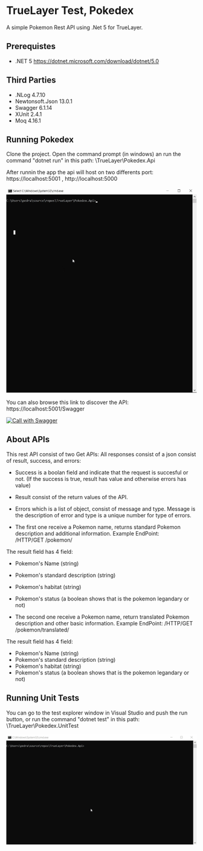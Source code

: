 # TrueLayer Test, Pokedex
A simple Pokemon Rest API using .Net 5 for TrueLayer.

## Prerequistes
- .NET 5 https://dotnet.microsoft.com/download/dotnet/5.0

## Third Parties
- .NLog 4.7.10
- Newtonsoft.Json 13.0.1
- Swagger 6.1.14
- XUnit 2.4.1
- Moq 4.16.1

## Running Pokedex
Clone the project. Open the command prompt (in windows) an run the command "dotnet run" in this path: \TrueLayer\Pokedex.Api

After runnin the app the api will host on two differents port:
https://localhost:5001 ,
http://localhost:5000

  [![Run API](./Image/Build.gif)]()

You can also browse this link to discover the API: https://localhost:5001/Swagger

 [![Call with Swagger](./Image/Swagger.gif)]()

## About APIs
This rest API consist of two Get APIs:
All responses consist of a json consist of result, success, and errors:
- Success is a boolan field and indicate that the request is succesful or not. (If the success is true, result has value and otherwise errors has value)
- Result consist of the return values of the API.
- Errors which is a list of object, consist of message and type. Message is the description of error and type is a unique number for type of errors.

- The first one receive a Pokemon name, returns standard Pokemon description and additional information.
   Example EndPoint:    
  /HTTP/GET  /pokemon/<pokemon name>
  
The result field has 4 field:
  - Pokemon's Name  (string)
  - Pokemon's standard description  (string)
  - Pokemon's habitat  (string)
  - Pokemon's status  (a boolean shows that is the pokemon legandary or not)

- The second one receive a Pokemon name, return translated Pokemon description and other basic information.
   Example EndPoint:
   /HTTP/GET  /pokemon/translated/<pokemon name>
   
 The result field has 4 field:
  - Pokemon's Name  (string)
  - Pokemon's standard description  (string)
  - Pokemon's habitat  (string)
  - Pokemon's status  (a boolean shows that is the pokemon legandary or not)
   
## Running Unit Tests
 You can go to the test explorer window in Visual Studio and push the run button, or run the command "dotnet test" in this path: \TrueLayer\Pokedex.UnitTest
   
   [![Run Unit Tests](./Image/Test.gif)]()
   

